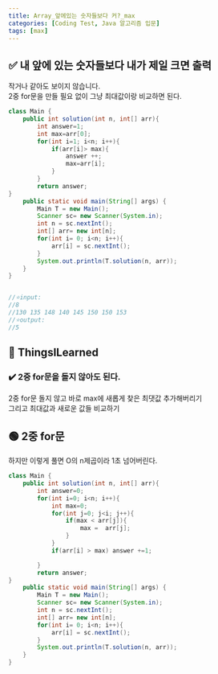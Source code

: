 ```yaml
---
title: Array_앞에있는 숫자들보다 커?_max
categories: [Coding Test, Java 알고리즘 입문]
tags: [max]
---
```


## ✅ 내 앞에 있는 숫자들보다 내가 제일 크면 출력

작거나 같아도 보이지 않습니다. <br>
2중 for문을 만들 필요 없이 그냥 최대값이랑 비교하면 된다. <br>

```java
class Main {
    public int solution(int n, int[] arr){
        int answer=1;
        int max=arr[0];
        for(int i=1; i<n; i++){
            if(arr[i]> max){
                answer ++;
                max=arr[i];
            }
        }
        return answer;
}
    public static void main(String[] args) {
        Main T = new Main();
        Scanner sc= new Scanner(System.in);
        int n = sc.nextInt();
        int[] arr= new int[n];
        for(int i= 0; i<n; i++){
            arr[i] = sc.nextInt();
        }
        System.out.println(T.solution(n, arr));
    }
}


//⭐️input:
//8
//130 135 148 140 145 150 150 153
//⭐️output:
//5
```

## 🔵 ThingsILearned

### ✔️ 2중 for문을 돌지 않아도 된다.

2중 for문 돌지 않고 바로 max에 새롭게 찾은 최댓값 추가해버리기 <br>
그리고 최대값과 새로운 값들 비교하기 <br>

## 🟢 2중 for문

하지만 이렇게 풀면 O의 n제곱이라 1초 넘어버린다. <br>

```java
class Main {
    public int solution(int n, int[] arr){
        int answer=0;
        for(int i=0; i<n; i++){
            int max=0;
            for(int j=0; j<i; j++){
                if(max < arr[j]){
                    max =  arr[j];
                }
            }
            if(arr[i] > max) answer +=1;

        }
        return answer;
}
    public static void main(String[] args) {
        Main T = new Main();
        Scanner sc= new Scanner(System.in);
        int n = sc.nextInt();
        int[] arr= new int[n];
        for(int i= 0; i<n; i++){
            arr[i] = sc.nextInt();
        }
        System.out.println(T.solution(n, arr));
    }
}


```
